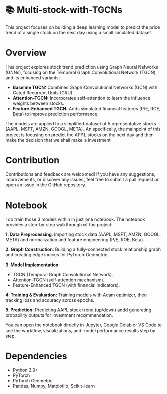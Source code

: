 # 📚 Multi-stock-with-TGCNs 
This project focuses on building a deep learning model to predict the price trend of a single stock on the next day using a small simulated dataset

# Overview
This project explores stock trend prediction using Graph Neural Networks (GNNs), focusing on the Temporal Graph Convolutional Network (TGCN) and its enhanced variants:
- **Baseline TGCN:** Combines Graph Convolutional Networks (GCN) with Gated Recurrent Units (GRU).
- **Attention-TGCN:** Incorporates self-attention to learn the influence weights between stocks.
- **Feature-Enhanced TGCN:** Adds simulated financial features (P/E, ROE, Beta) to improve prediction performance.

The models are applied to a simplified dataset of 5 representative stocks (AAPL, MSFT, AMZN, GOOGL, META). An specifically, the mainpoint of this project is focusing on predict the APPL stocks on the next day and then make the decision that we shall make a investment

# Contribution
Contributions and feedback are welcomed! If you have any suggestions, improvements, or discover any issues, feel free to submit a pull request or open an issue in the GitHub repository.

# Notebook
I do train those 3 models within in just one notebook. The notebook provides a step-by-step walkthrough of the project:

**1. Data Preprocessing**: Importing stock data (AAPL, MSFT, AMZN, GOOGL, META) and normalization and feature engineering (P/E, ROE, Beta).

**2. Graph Construction**: Building a fully-connected stock relationship graph and creating edge indices for PyTorch Geometric.

**3. Model Implementation**:
- TGCN (Temporal Graph Convolutional Network).
- Attention-TGCN (self-attention mechanism).
- Feature-Enhanced TGCN (with financial indicators).

**4. Training & Evaluation:** Training models with Adam optimizer, then tracking loss and accuracy across epochs.
  
**5. Prediction:** Predicting AAPL stock trend (up/down) andd generating probability outputs for investment recommendation.

You can open the notebook directly in Jupyter, Google Colab or VS Code to see the workflow, visualizations, and model performance results step by step.

# Dependencies
- Python 3.9+
- PyTorch
- PyTorch Geometric
- Pandas, Numpy, Matplotlib, Scikit-learn
